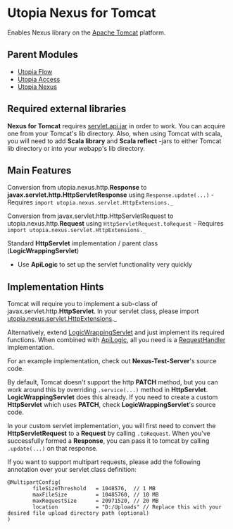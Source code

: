 # Utopia Nexus for Tomcat
Enables Nexus library on the [Apache Tomcat](https://tomcat.apache.org/) platform.

## Parent Modules
- [Utopia Flow](https://github.com/Mikkomario/Utopia-Scala/tree/master/Flow)
- [Utopia Access](https://github.com/Mikkomario/Utopia-Scala/tree/master/Access)
- [Utopia Nexus](https://github.com/Mikkomario/Utopia-Scala/tree/master/Nexus)

## Required external libraries
**Nexus for Tomcat** requires [servlet.api.jar](https://github.com/Mikkomario/Utopia-Scala/tree/master/NexusForTomcat/lib) 
in order to work. You can acquire one from your
Tomcat's lib directory. Also, when using Tomcat with scala, you will need to add **Scala library**
and **Scala reflect** -jars to either Tomcat lib directory or into your webapp's lib directory.

## Main Features
Conversion from utopia.nexus.http.**Response** to **javax.servlet.http.HttpServletResponse** using 
`Response.update(...)`
    - Requires `import utopia.nexus.servlet.HttpExtensions._`

Conversion from javax.servlet.http.HttpServletRequest to utopia.nexus.http.**Request** using 
`HttpServletRequest.toRequest`
    - Requires `import utopia.nexus.servlet.HttpExtensions._`

Standard **HttpServlet** implementation / parent class (**LogicWrappingServlet**)
- Use **ApiLogic** to set up the servlet functionality very quickly

## Implementation Hints
Tomcat will require you to implement a sub-class of javax.servlet.http.**HttpServlet**. In your servlet class,
please import 
[utopia.nexus.servlet.HttpExtensions](https://github.com/Mikkomario/Utopia-Scala/blob/master/NexusForTomcat/src/utopia/nexus/servlet/HttpExtensions.scala)._

Alternatively, extend 
[LogicWrappingServlet](https://github.com/Mikkomario/Utopia-Scala/blob/master/NexusForTomcat/src/utopia/nexus/servlet/LogicWrappingServlet.scala) 
and just implement its required functions. 
When combined with [ApiLogic](https://github.com/Mikkomario/Utopia-Scala/blob/master/NexusForTomcat/src/utopia/nexus/servlet/ApiLogic.scala), 
all you need is a [RequestHandler](https://github.com/Mikkomario/Utopia-Scala/blob/master/Nexus/src/utopia/nexus/rest/RequestHandler.scala) 
implementation.

For an example implementation, check out **Nexus-Test-Server**'s source code.

By default, Tomcat doesn't support the http **PATCH** method, but you can work around this by overriding `.service(...)`
method in **HttpServlet**. **LogicWrappingServlet** does this already. If you need to create a custom 
**HttpServlet** which uses **PATCH**, check **LogicWrappingServlet**'s source code.

In your custom servlet implementation, you will first need to convert the **HttpServletRequest** to a **Request** by calling
`.toRequest`. When you've successfully formed a **Response**, you can pass it to tomcat by calling `.update(...)` on that
response.

If you want to support multipart requests, please add the following annotation over your servlet class definition:

    @MultipartConfig(
            fileSizeThreshold   = 1048576,  // 1 MB
            maxFileSize         = 10485760, // 10 MB
            maxRequestSize      = 20971520, // 20 MB
            location            = "D:/Uploads" // Replace this with your desired file upload directory path (optional)
    )